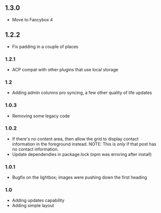 ## 1.3.0
* Move to Fancybox 4

## 1.2.2
* Fix padding in a couple of places

### 1.2.1
* ACP compat with other plugins that use local storage

### 1.2
* Adding admin columns pro syncing, a few other quality of life updates

### 1.0.3
* Removing some legacy code
### 1.0.2 
* If there's no content area, then allow the grid to display contact information in the foreground instead. NOTE: This is *only* if that post has no contact information.
* Update dependendies in package.lock (npm was erroring after install)

### 1.0.1
* Bugfix on the lightbox; images were pushing down the first heading

### 1.0
* Adding updates capability
* Adding simple layout